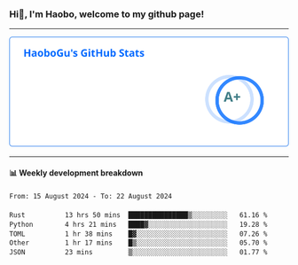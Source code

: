 <!--<h2 align="center"> Hi👋, I'm Haobo, welcome to my github page! </h2>-->
### Hi👋, I'm Haobo, welcome to my github page!
-------

<img href="https://github.com/HaoboGu" src="assets/stats.svg" alt="github stats" /> 

-------

#### 📊 **Weekly development breakdown**
<!--START_SECTION:waka-->

```txt
From: 15 August 2024 - To: 22 August 2024

Rust          13 hrs 50 mins  ███████████████▒░░░░░░░░░   61.16 %
Python        4 hrs 21 mins   ████▓░░░░░░░░░░░░░░░░░░░░   19.28 %
TOML          1 hr 38 mins    █▓░░░░░░░░░░░░░░░░░░░░░░░   07.26 %
Other         1 hr 17 mins    █▒░░░░░░░░░░░░░░░░░░░░░░░   05.70 %
JSON          23 mins         ▒░░░░░░░░░░░░░░░░░░░░░░░░   01.77 %
```

<!--END_SECTION:waka-->
<!--
backup url: https://github-readme-status-dusky-ten.vercel.app/api?username=HaoboGu&count_private=true&show_icons=true&theme=transparent&border_color=2f80ed
-->
<!--
**HaoboGu/HaoboGu** is a ✨ _special_ ✨ repository because its `README.md` (this file) appears on your GitHub profile.

Here are some ideas to get you started:

- 🔭 I’m currently working on AI-assisted programming tools
- 🌱 I’m currently learning ...
- 👯 I’m looking to collaborate on ...
- 🤔 I’m looking for help with ...
- 💬 Ask me about ...
- 📫 How to reach me: ...
- 😄 Pronouns: ...
- ⚡ Fun fact: ...
-->
